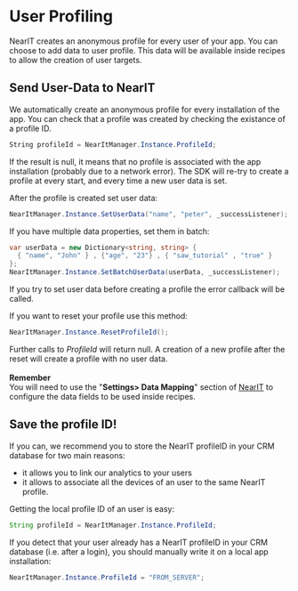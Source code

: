 # User Profiling

NearIT creates an anonymous profile for every user of your app. You can choose to add data to user profile. This data will be available inside recipes to allow the creation of user targets.

## Send User-Data to NearIT

We automatically create an anonymous profile for every installation of the app. You can check that a profile was created by checking the existance of a profile ID.
```csharp
String profileId = NearItManager.Instance.ProfileId;
```
If the result is null, it means that no profile is associated with the app installation (probably due to a network error). The SDK will re-try to create a profile at every start, and every time a new user data is set.

After the profile is created set user data:
```csharp
NearItManager.Instance.SetUserData("name", "peter", _successListener);
```

If you have multiple data properties, set them in batch:
```csharp
var userData = new Dictionary<string, string> {
  { "name", "John" } , {"age", "23"} , { "saw_tutorial" , "true" }
};
NearItManager.Instance.SetBatchUserData(userData, _successListener);
```
If you try to set user data before creating a profile the error callback will be called.

If you want to reset your profile use this method:
```csharp
NearItManager.Instance.ResetProfileId();
```
Further calls to *ProfileId* will return null. A creation of a new profile after the reset will create a profile with no user data.
<br><br>
**Remember** <br>
You will need to use the "**Settings> Data Mapping**" section of [NearIT](https://go.nearit.com) to configure the data fields to be used inside recipes.

## Save the profile ID!

If you can, we recommend you to store the NearIT profileID in your CRM database for two main reasons:

- it allows you to link our analytics to your users
- it allows to associate all the devices of an user to the same NearIT profile.


Getting the local profile ID of an user is easy:
```java
String profileId = NearItManager.Instance.ProfileId;
```


If you detect that your user already has a NearIT profileID in your CRM database (i.e. after a login), you should manually write it on a local app installation:
```java
NearItManager.Instance.ProfileId = "FROM_SERVER";
```
